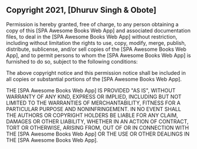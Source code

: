 ## Copyright 2021, [Dhuruv Singh & Obote]

Permission is hereby granted, free of charge, to any person obtaining a copy of this [SPA Awesome Books Web App] and associated documentation files, to deal in the [SPA Awesome Books Web App] without restriction, including without limitation the rights to use, copy, modify, merge, publish, distribute, sublicense, and/or sell copies of the [SPA Awesome Books Web App], and to permit persons to whom the [SPA Awesome Books Web App] is furnished to do so, subject to the following conditions:

The above copyright notice and this permission notice shall be included in all copies or substantial portions of the [SPA Awesome Books Web App].

THE [SPA Awesome Books Web App] IS PROVIDED "AS IS", WITHOUT WARRANTY OF ANY KIND, EXPRESS OR IMPLIED, INCLUDING BUT NOT LIMITED TO THE WARRANTIES OF MERCHANTABILITY, FITNESS FOR A PARTICULAR PURPOSE AND NONINFRINGEMENT. IN NO EVENT SHALL THE AUTHORS OR COPYRIGHT HOLDERS BE LIABLE FOR ANY CLAIM, DAMAGES OR OTHER LIABILITY, WHETHER IN AN ACTION OF CONTRACT, TORT OR OTHERWISE, ARISING FROM, OUT OF OR IN CONNECTION WITH THE [SPA Awesome Books Web App] OR THE USE OR OTHER DEALINGS IN THE [SPA Awesome Books Web App].
